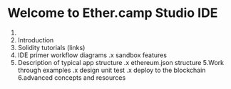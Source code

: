 # Welcome to Ether.camp Studio IDE
1.
1. Introduction
2. Solidity tutorials (links)
3. IDE primer workflow diagrams
       .x sandbox features
4. Description of typical app structure
      .x ethereum.json structure
5.Work through examples
     .x design unit test
     .x deploy to the blockchain
6.advanced concepts and resources


